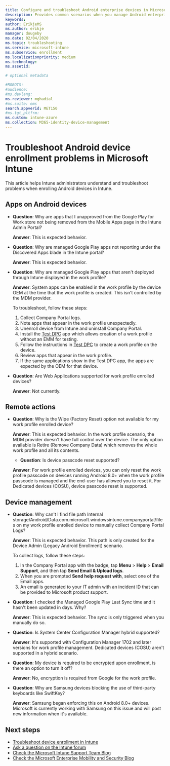 ```yaml
---
title: Configure and troubleshoot Android enterprise devices in Microsoft Intune
description: Provides common scenarios when you manage Android enterprise devices in Intune. It helps you decide which management capability is the best for your organization and provides a FAQ about Android enterprise.
keywords:
author: ErikjeMS
ms.author: erikje
manager: dougeby
ms.date: 02/04/2020
ms.topic: troubleshooting
ms.service: microsoft-intune
ms.subservice: enrollment
ms.localizationpriority: medium
ms.technology:
ms.assetid: 

# optional metadata

#ROBOTS:
#audience:
#ms.devlang:
ms.reviewer: mghadial
#ms.suite: ems
search.appverid: MET150
#ms.tgt_pltfrm:
ms.custom: intune-azure
ms.collection: M365-identity-device-management
---
```


# Troubleshoot Android device enrollment problems in Microsoft Intune

This article helps Intune administrators understand and troubleshoot problems when enrolling Android devices in Intune.

## Apps on Android devices

- **Question**: Why are apps that I unapproved from the Google Play for Work store not being removed from the Mobile Apps page in the Intune Admin Portal?

  **Answer**: This is expected behavior.

- **Question**: Why are managed Google Play apps not reporting under the Discovered Apps blade in the Intune portal?

  **Answer**: This is expected behavior.

- **Question**: Why are managed Google Play apps that aren't deployed through Intune displayed in the work profile?

  **Answer**: System apps can be enabled in the work profile by the device OEM at the time that the work profile is created. This isn't controlled by the MDM provider.

  To troubleshoot, follow these steps:

  1. Collect Company Portal logs.
  1. Note apps that appear in the work profile unexpectedly.
  1. Unenroll device from Intune and uninstall Company Portal.
  1. Install the [Test DPC](https://play.google.com/store/apps/details?id=com.afwsamples.testdpc) app which allows creation of a work profile without an EMM for testing.
  1. Follow the instructions in [Test DPC](https://play.google.com/store/apps/details?id=com.afwsamples.testdpc) to create a work profile on the device.
  1. Review apps that appear in the work profile. 
  1. If the same applications show in the Test DPC app, the apps are expected by the OEM for that device.

- **Question**: Are Web Applications supported for work profile enrolled devices?

  **Answer**: Not currently.

## Remote actions

- **Question**: Why is the Wipe (Factory Reset) option not available for my work profile enrolled device?

  **Answer**: This is expected behavior. In the work profile scenario, the MDM provider doesn't have full control over the device. The only option available is Retire (Remove Company Data) which removes the whole work profile and all its contents.

  - **Question**: Is device passcode reset supported?

  **Answer**: For work profile enrolled devices, you can only reset the work profile passcode on devices running Android 8.0+ when the work profile passcode is managed and the end-user has allowed you to reset it. For Dedicated devices (COSU), device passcode reset is supported.


## Device management

- **Question**: Why can't I find file path Internal storage/Android/Data.com.microsoft.windowsintune.companyportal/files on my work profile enrolled device to manually collect Company Portal Logs?

  **Answer**: This is expected behavior. This path is only created for the Device Admin (Legacy Android Enrollment) scenario.

  To collect logs, follow these steps:

  1. In the Company Portal app with the badge, tap **Menu** > **Help** > **Email Support**, and then tap **Send Email & Upload logs**. 
  1. When you are prompted **Send help request with**, select one of the Email apps.
  1. An email is generated to your IT admin with an incident ID that can be provided to Microsoft product support.

- **Question**: I checked the Managed Google Play Last Sync time and it hasn't been updated in days. Why?

  **Answer**: This is expected behavior. The sync is only triggered when you manually do so.


- **Question**: Is System Center Configuration Manager hybrid supported?

  **Answer**: It's supported with Configuration Manager 1702 and later versions for work profile management. Dedicated devices (COSU) aren't supported in a hybrid scenario.

- **Question**: My device is required to be encrypted upon enrollment, is there an option to turn it off?

  **Answer**: No, encryption is required from Google for the work profile. 

- **Question**: Why are Samsung devices blocking the use of third-party keyboards like SwiftKey?

  **Answer**: Samsung began enforcing this on Android 8.0+ devices. Microsoft is currently working with Samsung on this issue and will post new information when it's available.

</details>

## Next steps

- [Troubleshoot device enrollment in Intune](../troubleshoot-device-enrollment-in-intune.md)
- [Ask a question on the Intune forum](https://social.technet.microsoft.com/Forums/%7Blang-locale%7D/home?category=microsoftintune&filter=alltypes&sort=lastpostdesc)
- [Check the Microsoft Intune Support Team Blog](https://techcommunity.microsoft.com/t5/Intune-Customer-Success/bg-p/IntuneCustomerSuccess)
- [Check the Microsoft Enterprise Mobility and Security Blog](https://techcommunity.microsoft.com/t5/Azure-Active-Directory-Identity/Announcing-the-public-preview-of-Azure-AD-group-based-license/ba-p/245210)